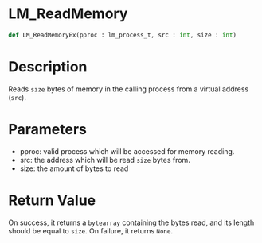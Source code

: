 # LM_ReadMemory

```python
def LM_ReadMemoryEx(pproc : lm_process_t, src : int, size : int)
```

# Description

Reads `size` bytes of memory in the calling process from a virtual address (`src`).

# Parameters

- pproc: valid process which will be accessed for memory reading.
- src: the address which will be read `size` bytes from.
- size: the amount of bytes to read

# Return Value

On success, it returns a `bytearray` containing the bytes read, and its length should be equal to `size`. On failure, it returns `None`.

